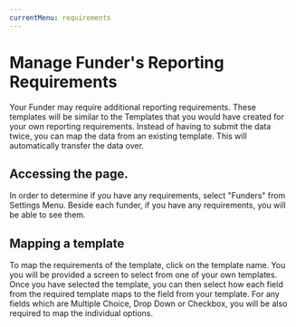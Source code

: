 ```yaml
---
currentMenu: requirements
---
```


# Manage Funder's Reporting Requirements

Your Funder may require additional reporting requirements. These templates will be similar to the Templates that you would have created for your own reporting requirements. Instead of having to submit the data twice, you can map the data from an existing template. This will automatically transfer the data over.

## Accessing the page.

In order to determine if you have any requirements, select "Funders" from Settings Menu. Beside each funder, if you have any requirements, you will be able to see them.

## Mapping a template

To map the requirements of the template, click on the template name. You you will be provided a screen to select from one of your own templates. Once you have selected the template, you can then select how each field from the required template maps to the field from your template. For any fields which are Multiple Choice, Drop Down or Checkbox, you will be also required to map the individual options.